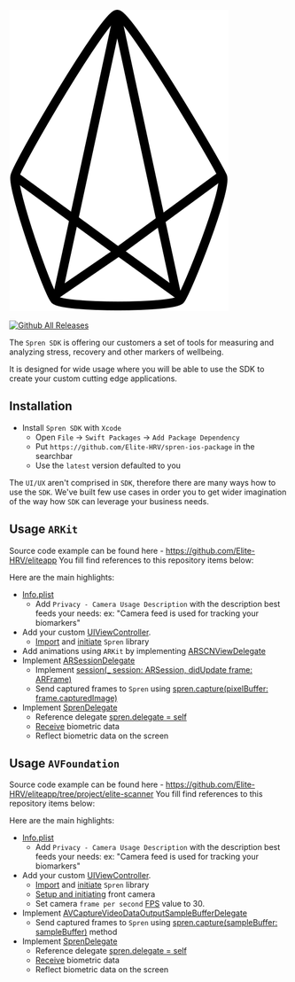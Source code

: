 ![Spren logo](spren.svg)


[![Github All Releases](https://img.shields.io/github/downloads/Elite-HRV/react-native-check-app-install/total.svg)]()

The `Spren SDK` is offering our customers a set of tools for measuring and analyzing stress, recovery and other markers of wellbeing.

It is designed for wide usage where you will be able to use the SDK to create your custom cutting edge applications.


**Installation**
---

- Install `Spren SDK` with `Xcode`
   + Open `File` &#8594; `Swift Packages` &#8594; `Add Package Dependency`
   + Put `https://github.com/Elite-HRV/spren-ios-package` in the searchbar
   + Use the `latest` version defaulted to you

The `UI/UX` aren't comprised in `SDK`, therefore there are many ways how to use the `SDK`.
We've built few use cases in order you to get wider imagination of the way how `SDK` can leverage your business needs.

**Usage** `ARKit`
---
Source code example can be found here - https://github.com/Elite-HRV/eliteapp
You fill find references to this repository items below:

Here are the main highlights:

- [Info.plist](https://www.google.com/CameraController)
    - Add `Privacy - Camera Usage Description` with the description best feeds your needs:
      ex: "Camera feed is used for tracking your biomarkers"
- Add your custom [UIViewController](https://www.google.com/CameraController).
    - [Import]() and [initiate]() `Spren` library
- Add animations using `ARKit` by implementing [ARSCNViewDelegate]()
- Implement [ARSessionDelegate]()
    - Implement [session(_ session: ARSession, didUpdate frame: ARFrame)]()
    - Send captured frames to `Spren` using [spren.capture(pixelBuffer: frame.capturedImage)]()
- Implement [SprenDelegate]()
    - Reference delegate [spren.delegate = self]()
    - [Receive]() biometric data
    - Reflect biometric data on the screen

**Usage** `AVFoundation`
---
Source code example can be found here - https://github.com/Elite-HRV/eliteapp/tree/project/elite-scanner
You fill find references to this repository items below:

Here are the main highlights:

- [Info.plist](https://www.google.com/CameraController)
    - Add `Privacy - Camera Usage Description` with the description best feeds your needs:
        ex: "Camera feed is used for tracking your biomarkers"
- Add your custom [UIViewController](https://www.google.com/CameraController).
    - [Import]() and [initiate]() `Spren` library
    - [Setup and initiating]() front camera
    - Set camera `frame per second` [FPS](https://www.google.com/CameraController) value to 30.
- Implement [AVCaptureVideoDataOutputSampleBufferDelegate]()
    - Send captured frames to `Spren` using [spren.capture(sampleBuffer: sampleBuffer)]() method
- Implement [SprenDelegate]()
    - Reference delegate [spren.delegate = self]()
    - [Receive]() biometric data
    - Reflect biometric data on the screen